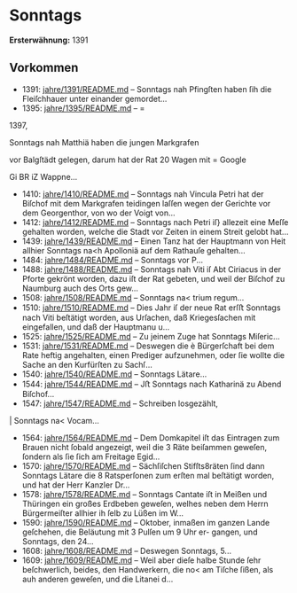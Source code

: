 # Sonntags

**Ersterwähnung:** 1391

## Vorkommen
- 1391: [jahre/1391/README.md](../jahre/1391/README.md) – Sonntags nah Pfingſten haben ſih die Fleiſchhauer
unter einander gemordet...
- 1395: [jahre/1395/README.md](../jahre/1395/README.md) – =

1397,

Sonntags nah Matthiä haben die jungen Markgrafen

vor Balgſtädt gelegen, darum hat der Rat 20 Wagen mit =
Google


Gi BR iZ
Wappne...
- 1410: [jahre/1410/README.md](../jahre/1410/README.md) – Sonntags nah Vincula Petri hat der Biſchof mit
dem Markgrafen teidingen laſſen wegen der Gerichte vor
dem Georgenthor, von wo der Voigt von...
- 1412: [jahre/1412/README.md](../jahre/1412/README.md) – Sonntags nach Petri iſ} allezeit eine Meſſe gehalten
worden, welche die Stadt vor Zeiten in einem Streit
gelobt hat...
- 1439: [jahre/1439/README.md](../jahre/1439/README.md) – Einen Tanz hat der Hauptmann von Heit allhier
Sonntags na<h Apolloniä auf dem Rathauſe gehalten...
- 1484: [jahre/1484/README.md](../jahre/1484/README.md) – Sonntags vor P...
- 1488: [jahre/1488/README.md](../jahre/1488/README.md) – Sonntags nah Viti iſ Abt Ciriacus in der Pforte
gekrönt worden, dazu iſt der Rat gebeten, und weil der
Biſchof zu Naumburg auch des Orts gew...
- 1508: [jahre/1508/README.md](../jahre/1508/README.md) – Sonntags na< trium regum...
- 1510: [jahre/1510/README.md](../jahre/1510/README.md) – Dies Jahr iſ der neue Rat erſﬅ Sonntags nach Viti
beſtätigt worden, aus Urſachen, daß Kriegesſachen mit
eingefallen, und daß der Hauptmanu u...
- 1525: [jahre/1525/README.md](../jahre/1525/README.md) – Zu jeinem Zuge hat Sonntags Miſeric...
- 1531: [jahre/1531/README.md](../jahre/1531/README.md) – Deswegen die è
Bürgerſchaft bei dem Rate heftig angehalten, einen Prediger
aufzunehmen, oder ſie wollte die Sache an den Kurfürſten
zu Sachſ...
- 1540: [jahre/1540/README.md](../jahre/1540/README.md) – Sonntags Lätare...
- 1544: [jahre/1544/README.md](../jahre/1544/README.md) – Jﬅ Sonntags nach Katharinä zu Abend Biſchof...
- 1547: [jahre/1547/README.md](../jahre/1547/README.md) – Schreiben losgezählt,

| Sonntags na< Vocam...
- 1564: [jahre/1564/README.md](../jahre/1564/README.md) – Dem Domkapitel iſt das Eintragen zum Brauen nicht
ſobald angezeigt, weil die 3 Räte beiſammen geweſen,
ſondern als ſie ſich am Freitage Egid...
- 1570: [jahre/1570/README.md](../jahre/1570/README.md) – Sächſiſchen Stifſts8räten ſind dann Sonntags Lätare die
8 Ratsperſonen zum erſten mal beſtätigt worden, und hat
der Herr Kanzler Dr...
- 1578: [jahre/1578/README.md](../jahre/1578/README.md) – Sonntags Cantate iſt in Meißen und Thüringen ein
großes Erdbeben geweſen, welhes neben dem Herrn
Bürgermeiſter allhier ih ſelb zu Lüßen im W...
- 1590: [jahre/1590/README.md](../jahre/1590/README.md) – Oktober, inmaßen im ganzen Lande
geſchehen, die Beläutung mit 3 Pulſen um 9 Uhr er-
gangen, und Sonntags, den 24...
- 1608: [jahre/1608/README.md](../jahre/1608/README.md) – Deswegen Sonntags, 5...
- 1609: [jahre/1609/README.md](../jahre/1609/README.md) – Weil aber dieſe halbe
Stunde ſehr beſchwerlich, beides, den Handwerkern, die
no< am Tiſche ſißen, als auh anderen geweſen, und die
Litanei d...
